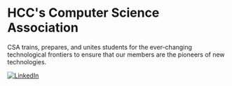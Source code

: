 # HCC's Computer Science Association

CSA trains, prepares, and unites students for the ever-changing technological frontiers to ensure that our members are the pioneers of new technologies.

[![LinkedIn](https://img.shields.io/badge/-LinkedIn-blue?&style=flat&logo=linkedin)](https://linkedin.com/company/compscia)
